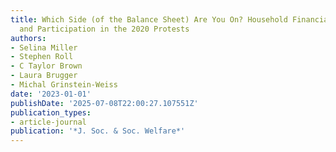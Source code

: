```yaml
---
title: Which Side (of the Balance Sheet) Are You On? Household Financial Resources
  and Participation in the 2020 Protests
authors:
- Selina Miller
- Stephen Roll
- C Taylor Brown
- Laura Brugger
- Michal Grinstein-Weiss
date: '2023-01-01'
publishDate: '2025-07-08T22:00:27.107551Z'
publication_types:
- article-journal
publication: '*J. Soc. & Soc. Welfare*'
---
```

